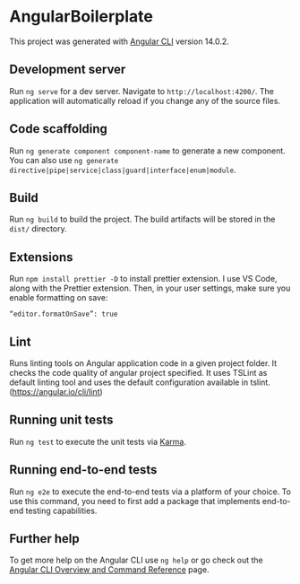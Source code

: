 # AngularBoilerplate

This project was generated with [Angular CLI](https://github.com/angular/angular-cli) version 14.0.2.

## Development server

Run `ng serve` for a dev server. Navigate to `http://localhost:4200/`. The application will automatically reload if you change any of the source files.

## Code scaffolding

Run `ng generate component component-name` to generate a new component. You can also use `ng generate directive|pipe|service|class|guard|interface|enum|module`.

## Build

Run `ng build` to build the project. The build artifacts will be stored in the `dist/` directory.

## Extensions

Run `npm install prettier -D` to install prettier extension. I use VS Code, along with the Prettier extension. Then, in your user settings, make sure you enable formatting on save:

`“editor.formatOnSave”: true`

## Lint

Runs linting tools on Angular application code in a given project folder. It checks the code quality of angular project specified. It uses TSLint as default linting tool and uses the default configuration available in tslint.
(https://angular.io/cli/lint)

## Running unit tests

Run `ng test` to execute the unit tests via [Karma](https://karma-runner.github.io).

## Running end-to-end tests

Run `ng e2e` to execute the end-to-end tests via a platform of your choice. To use this command, you need to first add a package that implements end-to-end testing capabilities.

## Further help

To get more help on the Angular CLI use `ng help` or go check out the [Angular CLI Overview and Command Reference](https://angular.io/cli) page.
